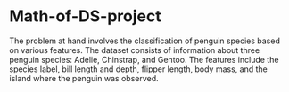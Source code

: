 # Math-of-DS-project
The problem at hand involves the classification of penguin species based on various features. The dataset consists of information about three penguin species: Adelie, Chinstrap, and Gentoo. The features include the species label, bill length and depth, flipper length, body mass, and the island where the penguin was observed.
